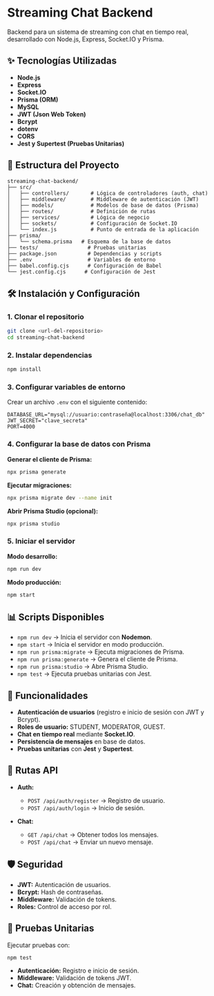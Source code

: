 # Streaming Chat Backend

Backend para un sistema de streaming con chat en tiempo real, desarrollado con Node.js, Express, Socket.IO y Prisma.

## ✨ Tecnologías Utilizadas

- **Node.js**
- **Express**
- **Socket.IO**
- **Prisma (ORM)**
- **MySQL**
- **JWT (Json Web Token)**
- **Bcrypt**
- **dotenv**
- **CORS**
- **Jest y Supertest (Pruebas Unitarias)**

## 📁 Estructura del Proyecto

```
streaming-chat-backend/
├── src/
│   ├── controllers/       # Lógica de controladores (auth, chat)
│   ├── middleware/        # Middleware de autenticación (JWT)
│   ├── models/            # Modelos de base de datos (Prisma)
│   ├── routes/            # Definición de rutas
│   ├── services/          # Lógica de negocio
│   ├── sockets/           # Configuración de Socket.IO
│   └── index.js           # Punto de entrada de la aplicación
├── prisma/
│   └── schema.prisma   # Esquema de la base de datos
├── tests/                # Pruebas unitarias
├── package.json          # Dependencias y scripts
├── .env                  # Variables de entorno
├── babel.config.cjs      # Configuración de Babel
└── jest.config.cjs      # Configuración de Jest
```

## 🛠️ Instalación y Configuración

### 1. Clonar el repositorio

```bash
git clone <url-del-repositorio>
cd streaming-chat-backend
```

### 2. Instalar dependencias

```bash
npm install
```

### 3. Configurar variables de entorno

Crear un archivo `.env` con el siguiente contenido:

```
DATABASE_URL="mysql://usuario:contraseña@localhost:3306/chat_db"
JWT_SECRET="clave_secreta"
PORT=4000
```

### 4. Configurar la base de datos con Prisma

**Generar el cliente de Prisma:**
```bash
npx prisma generate
```

**Ejecutar migraciones:**
```bash
npx prisma migrate dev --name init
```

**Abrir Prisma Studio (opcional):**
```bash
npx prisma studio
```

### 5. Iniciar el servidor

**Modo desarrollo:**
```bash
npm run dev
```

**Modo producción:**
```bash
npm start
```

## 📊 Scripts Disponibles

- `npm run dev` → Inicia el servidor con **Nodemon**.
- `npm start` → Inicia el servidor en modo producción.
- `npm run prisma:migrate` → Ejecuta migraciones de Prisma.
- `npm run prisma:generate` → Genera el cliente de Prisma.
- `npm run prisma:studio` → Abre Prisma Studio.
- `npm test` → Ejecuta pruebas unitarias con Jest.

## 👀 Funcionalidades

- **Autenticación de usuarios** (registro e inicio de sesión con JWT y Bcrypt).
- **Roles de usuario:** STUDENT, MODERATOR, GUEST.
- **Chat en tiempo real** mediante **Socket.IO**.
- **Persistencia de mensajes** en base de datos.
- **Pruebas unitarias** con **Jest** y **Supertest**.

## 👀 Rutas API

- **Auth:**  
  - `POST /api/auth/register` → Registro de usuario.  
  - `POST /api/auth/login` → Inicio de sesión.

- **Chat:**  
  - `GET /api/chat` → Obtener todos los mensajes.  
  - `POST /api/chat` → Enviar un nuevo mensaje.

## 🛡️ Seguridad

- **JWT:** Autenticación de usuarios.
- **Bcrypt:** Hash de contraseñas.
- **Middleware:** Validación de tokens.
- **Roles:** Control de acceso por rol.

## 🔧 Pruebas Unitarias

Ejecutar pruebas con:
```bash
npm test
```

- **Autenticación:** Registro e inicio de sesión.
- **Middleware:** Validación de tokens JWT.
- **Chat:** Creación y obtención de mensajes.



